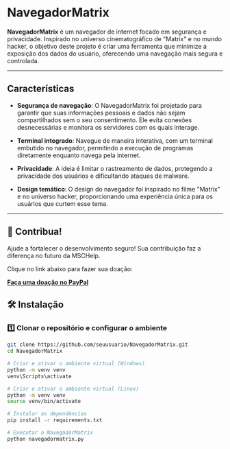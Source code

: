 # NavegadorMatrix

**NavegadorMatrix** é um navegador de internet focado em segurança e privacidade. Inspirado no universo cinematográfico de "Matrix" e no mundo hacker, o objetivo deste projeto é criar uma ferramenta que minimize a exposição dos dados do usuário, oferecendo uma navegação mais segura e controlada.

---

## Características

- **Segurança de navegação**: O NavegadorMatrix foi projetado para garantir que suas informações pessoais e dados não sejam compartilhados sem o seu consentimento. Ele evita conexões desnecessárias e monitora os servidores com os quais interage.
  
- **Terminal integrado**: Navegue de maneira interativa, com um terminal embutido no navegador, permitindo a execução de programas diretamente enquanto navega pela internet.

- **Privacidade**: A ideia é limitar o rastreamento de dados, protegendo a privacidade dos usuários e dificultando ataques de malware.

- **Design temático**: O design do navegador foi inspirado no filme "Matrix" e no universo hacker, proporcionando uma experiência única para os usuários que curtem esse tema.

---
## 💖 Contribua!

Ajude a fortalecer o desenvolvimento seguro! Sua contribuição faz a diferença no futuro da MSCHelp.

Clique no link abaixo para fazer sua doação:

[**Faça uma doação no PayPal**](https://www.paypal.com/donate/?business=3ZQZK7TPGPSAA&no_recurring=0&item_name=Ajude+a+fortalecer+o+desenvolvimento+seguro%21+Sua+contribui%C3%A7%C3%A3o+faz+a+diferen%C3%A7a+no+futuro+da+MSCHelp.&currency_code=BRL)



## 🛠 Instalação

### 1️⃣ Clonar o repositório e configurar o ambiente

```bash
git clone https://github.com/seuusuario/NavegadorMatrix.git
cd NavegadorMatrix

# Criar e ativar o ambiente virtual (Windows)
python -m venv venv
venv\Scripts\activate

# Criar e ativar o ambiente virtual (Linux)
python -m venv venv
source venv/bin/activate

# Instalar as dependências
pip install -r requirements.txt

# Executar o NavegadorMatrix
python navegadormatrix.py

